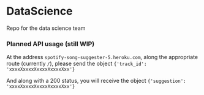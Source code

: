 # DataScience
Repo for the data science team


### Planned API usage (still WIP)

At the address `spotify-song-suggester-5.heroku.com`, along the appropriate route (currently `/`), please send the
object `{'track_id': 'xxxxXxxxxXxxxxXxxxxXxx'}`

And along with a 200 status, you will receive the object `{'suggestion': 'xxxxXxxxxXxxxxXxxxxXxx'}`

